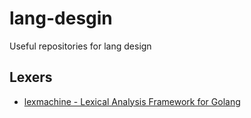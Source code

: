 # lang-desgin
Useful repositories for lang design 


## Lexers 

* [lexmachine - Lexical Analysis Framework for Golang](https://github.com/timtadh/lexmachine)
